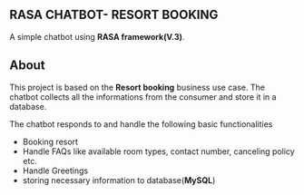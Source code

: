 ## RASA CHATBOT- RESORT BOOKING

A simple chatbot using **RASA framework(V.3)**. 

## About

This project is based on the **Resort booking** business use case. The chatbot collects all the informations from the consumer and store it in a database.

The chatbot responds to and handle the following basic functionalities

- Booking resort
- Handle FAQs like available room types, contact number, canceling policy etc.
- Handle Greetings
- storing necessary information to database(**MySQL**)



